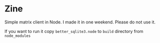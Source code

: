 # Zine
Simple matrix client in Node.
I made it in one weekend. Please do not use it.

If you want to run it copy `better_sqlite3.node` to `build` directory from `node_modules`